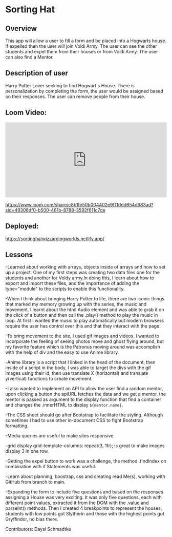 # Sorting Hat

## Overview
This app will allow a user to fill a form and be placed into a Hogwarts house. If expelled then the user will join Voldi Army. The user can see the other students and expel them from their houses or from Voldi Army. The user can also find a Mentor.

## Description of user

Harry Potter Lover seeking to find Hogwart's House. There is personalization by completing the form, the user would be assigned based on their responses.
The user can remove people from their house.

## Loom Video:

<div style="position: relative; padding-bottom: 46.458333333333336%; height: 0;"><iframe src="https://www.loom.com/embed/c8b1fe50b004402e9f11ddd654d683ad?sid=1400bcd5-96ec-4504-bc66-0bd920417152" frameborder="0" webkitallowfullscreen mozallowfullscreen allowfullscreen style="position: absolute; top: 0; left: 0; width: 100%; height: 100%;"></iframe></div>

https://www.loom.com/share/c8b1fe50b004402e9f11ddd654d683ad?sid=49306df0-b500-461b-8788-3592f611c7de


## Deployed: 

https://sortinghatwizzardingworlds.netlify.app/


## Lessons
-Learned about working with arrays, objects inside of arrays and how to set up a project. One of my first steps was creating two data files one for the students and another for Voldy army.In doing this, I learn about how to export and import these files, and the importance of adding the type="module" to the scripts to enable this functionality.

-When I think about bringing Harry Potter to life, there are two iconic things that marked my memory growing up with the series, the music and movement. I learnt about the html Audio element and was able to grab it on the click of a button and then call the .play() method to play the music in loop. At first I wanted the music to play automatically but modern browsers require the user has control over this and that they interact with the page.

-To bring movement to the site, I used gif images and videos. I wanted to incorporate the feeling of seeing photos move and ghost flying around, but my favorite feature which is the Patronus moving around was accomplish with the help of div and the easy to use Anime library.

-Anime library is a script that I linked in the head of the document, then inside of a script in the body, I was able to target the divs with the gif images using their id, then use translate X (horizontal) and translate y(vertical) functions to create movement.

-I also wanted to implement an API to allow the user find a random mentor, upon clicking a button the apiURL fetches the data and we get a mentor, the mentor is passed as argument to the display function that find a container and changes the .innerHTML to display `${mentor.name}`.

-The CSS sheet should go after Bootstrap to facilitate the styling. Although sometimes I had to use other in-document CSS to fight Bootstrap formatting.

-Media queries are useful to make sites responsive.

-grid display grid-template-columns: repeat(3, 1fr); is great to make images display 3 in one row.

-Getting the expel button to work was a challenge, the method .findIndex on combination with if Statements was useful.

-Learn about planning, boostrap, css and creating read Me(s), working with GitHub from branch to main.

-Expanding the form to include five questions and based on the responses assigning a House was very exciting. It was only five questions, each with different point values, extracted it from the DOM with the .value and parseInt() methods. Then I created 4 breakpoints to represent the houses, students with low points got Slytherin and those with the highest points got Gryffindor, no bias there.



Contributors:
Daysi Schmadtke


